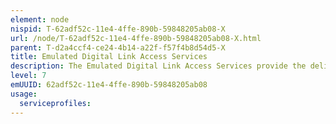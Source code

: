```yaml
---
element: node
nispid: T-62adf52c-11e4-4ffe-890b-59848205ab08-X
url: /node/T-62adf52c-11e4-4ffe-890b-59848205ab08-X.html
parent: T-d2a4ccf4-ce24-4b14-a22f-f57f4b8d54d5-X
title: Emulated Digital Link Access Services
description: The Emulated Digital Link Access Services provide the delivery or exchange of digital signals over an interface with emulated access, in which case the digital link is emulated over a higher layer protocol (e.g. RS-449 over IP).
level: 7
emUUID: 62adf52c-11e4-4ffe-890b-59848205ab08
usage:
  serviceprofiles:
---
```

